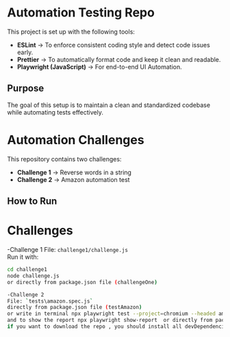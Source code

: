 # Automation Testing Repo

This project is set up with the following tools:

- **ESLint** → To enforce consistent coding style and detect code issues early.
- **Prettier** → To automatically format code and keep it clean and readable.
- **Playwright (JavaScript)** → For end-to-end UI Automation.

## Purpose

The goal of this setup is to maintain a clean and standardized codebase while automating tests effectively.

# Automation Challenges

This repository contains two challenges:

- **Challenge 1** → Reverse words in a string
- **Challenge 2** → Amazon automation test

## How to Run

# Challenges

-Challenge 1
File: `challenge1/challenge.js`  
Run it with:

```bash
cd challenge1
node challenge.js
or directly from package.json file (challengeOne)

-Challenge 2
File: `tests\amazon.spec.js`
directly from package.json file (testAmazon)
or write in terminal npx playwright test --project=chromium --headed amazon.spec.js
and to show the report npx playwright show-report  or directly from package.json (reportHtml)
if you want to download the repo , you should install all devDependencies in Package.json by write in terminal "npm install" 


```
